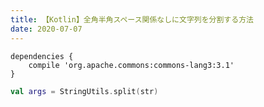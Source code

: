 ```yaml
---
title: 【Kotlin】全角半角スペース関係なしに文字列を分割する方法
date: 2020-07-07
---
```


```gradle[build.gradle]
dependencies {
    compile 'org.apache.commons:commons-lang3:3.1'
}
```

```kotlin
val args = StringUtils.split(str)
```
